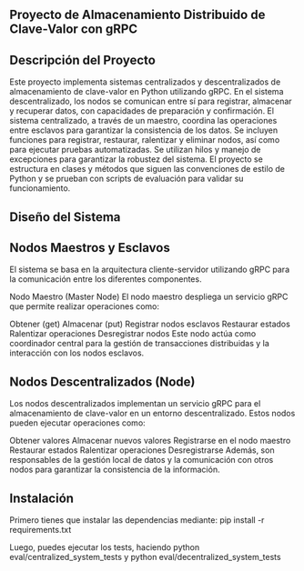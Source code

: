 ## Proyecto de Almacenamiento Distribuido de Clave-Valor con gRPC

## Descripción del Proyecto

Este proyecto implementa sistemas centralizados y descentralizados de almacenamiento de clave-valor en Python utilizando gRPC. En el sistema descentralizado, los nodos se comunican entre sí para registrar, almacenar y recuperar datos, con capacidades de preparación y confirmación. El sistema centralizado, a través de un maestro, coordina las operaciones entre esclavos para garantizar la consistencia de los datos. Se incluyen funciones para registrar, restaurar, ralentizar y eliminar nodos, así como para ejecutar pruebas automatizadas. Se utilizan hilos y manejo de excepciones para garantizar la robustez del sistema. El proyecto se estructura en clases y métodos que siguen las convenciones de estilo de Python y se prueban con scripts de evaluación para validar su funcionamiento.

## Diseño del Sistema
## Nodos Maestros y Esclavos
El sistema se basa en la arquitectura cliente-servidor utilizando gRPC para la comunicación entre los diferentes componentes.

Nodo Maestro (Master Node)
El nodo maestro despliega un servicio gRPC que permite realizar operaciones como:

Obtener (get)
Almacenar (put)
Registrar nodos esclavos
Restaurar estados
Ralentizar operaciones
Desregistrar nodos
Este nodo actúa como coordinador central para la gestión de transacciones distribuidas y la interacción con los nodos esclavos.

## Nodos Descentralizados (Node)
Los nodos descentralizados implementan un servicio gRPC para el almacenamiento de clave-valor en un entorno descentralizado. Estos nodos pueden ejecutar operaciones como:

Obtener valores
Almacenar nuevos valores
Registrarse en el nodo maestro
Restaurar estados
Ralentizar operaciones
Desregistrarse
Además, son responsables de la gestión local de datos y la comunicación con otros nodos para garantizar la consistencia de la información.

## Instalación

Primero tienes que instalar las dependencias mediante:
pip install -r requirements.txt

Luego, puedes ejecutar los tests, haciendo python eval/centralized_system_tests y python eval/decentralized_system_tests